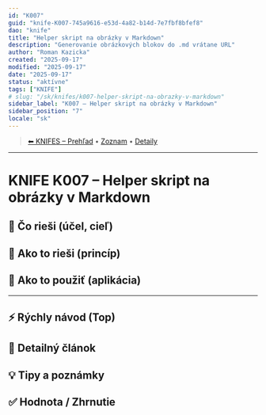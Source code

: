 ```yaml
---
id: "K007"
guid: "knife-K007-745a9616-e53d-4a82-b14d-7e7fbf8bfef8"
dao: "knife"
title: "Helper skript na obrázky v Markdown"
description: "Generovanie obrázkových blokov do .md vrátane URL"
author: "Roman Kazicka"
created: "2025-09-17"
modified: "2025-09-17"
date: "2025-09-17"
status: "aktívne"
tags: ["KNIFE"]
# slug: "/sk/knifes/k007-helper-skript-na-obrazky-v-markdown"
sidebar_label: "K007 – Helper skript na obrázky v Markdown"
sidebar_position: "7"
locale: "sk"
---
```

<!-- body:start -->

<!-- nav:knifes -->
> [⬅ KNIFES – Prehľad](../overview.md) • [Zoznam](../KNIFE_Overview_List.md) • [Detaily](../KNIFE_Overview_Details.md)
---
# KNIFE K007 – Helper skript na obrázky v Markdown

## 🎯 Čo rieši (účel, cieľ)

## 🧩 Ako to rieši (princíp)

## 🧪 Ako to použiť (aplikácia)

---

## ⚡ Rýchly návod (Top)

## 📜 Detailný článok

## 💡 Tipy a poznámky

## ✅ Hodnota / Zhrnutie
